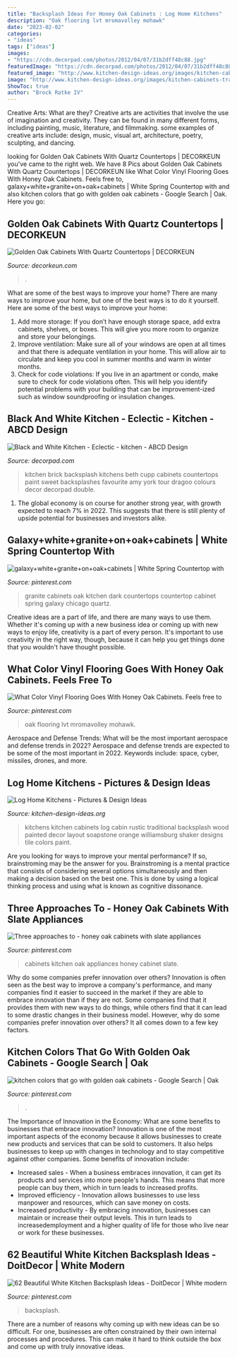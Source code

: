```yaml
---
title: "Backsplash Ideas For Honey Oak Cabinets : Log Home Kitchens"
description: "Oak flooring lvt mromavolley mohawk"
date: "2023-02-02"
categories:
- "ideas"
tags: ["ideas"]
images:
- "https://cdn.decorpad.com/photos/2012/04/07/31b2dff48c88.jpg"
featuredImage: "https://cdn.decorpad.com/photos/2012/04/07/31b2dff48c88.jpg"
featured_image: "http://www.kitchen-design-ideas.org/images/kitchen-cabinets-traditional-blue-002-cp050j-log-home-wolf-range-soapstone-top-backsplash.jpg"
image: "http://www.kitchen-design-ideas.org/images/kitchen-cabinets-traditional-blue-002-cp050j-log-home-wolf-range-soapstone-top-backsplash.jpg"
ShowToc: true
author: "Brock Ratke IV"
---
```



Creative Arts: What are they?
Creative arts are activities that involve the use of imagination and creativity. They can be found in many different forms, including painting, music, literature, and filmmaking. some examples of creative arts include: design, music, visual art, architecture, poetry, sculpting, and dancing.

	

		
looking for Golden Oak Cabinets With Quartz Countertops | DECORKEUN you've came to the right web. We have 8 Pics about Golden Oak Cabinets With Quartz Countertops | DECORKEUN like What Color Vinyl Flooring Goes With Honey Oak Cabinets. Feels free to, galaxy+white+granite+on+oak+cabinets | White Spring Countertop with and also kitchen colors that go with golden oak cabinets - Google Search | Oak. Here you go:
		
    
## Golden Oak Cabinets With Quartz Countertops | DECORKEUN

<img loading=lazy src="https://i1.wp.com/i.pinimg.com/originals/46/e5/45/46e545cf6859a668a2f777f8a351b578.jpg?w=1140&amp;is-pending-load=1#038;ssl=1" onerror="this.onerror=null;this.src='https://tse2.mm.bing.net/th?id=OIP.Cd604cAQYXQzz97YHSxF1wHaFn&amp;pid=15.1';" alt="Golden Oak Cabinets With Quartz Countertops | DECORKEUN">

_Source: decorkeun.com_

>. 

	

What are some of the best ways to improve your home?
There are many ways to improve your home, but one of the best ways is to do it yourself. Here are some of the best ways to improve your home: 
1. Add more storage: If you don’t have enough storage space, add extra cabinets, shelves, or boxes. This will give you more room to organize and store your belongings. 
2. Improve ventilation: Make sure all of your windows are open at all times and that there is adequate ventilation in your home. This will allow air to circulate and keep you cool in summer months and warm in winter months. 
3. Check for code violations: If you live in an apartment or condo, make sure to check for code violations often. This will help you identify potential problems with your building that can be improvement-ized such as window soundproofing or insulation changes.

    
## Black And White Kitchen - Eclectic - Kitchen - ABCD Design

<img loading=lazy src="https://cdn.decorpad.com/photos/2012/04/07/31b2dff48c88.jpg" onerror="this.onerror=null;this.src='https://tse3.mm.bing.net/th?id=OIP.WTosnyCtthhAId69-2iaKwHaLH&amp;pid=15.1';" alt="Black and White Kitchen - Eclectic - kitchen - ABCD Design">

_Source: decorpad.com_

>kitchen brick backsplash kitchens beth cupp cabinets countertops paint sweet backsplashes favourite amy york tour dragoo colours decor decorpad double. 

	

1. The global economy is on course for another strong year, with growth expected to reach 7% in 2022. This suggests that there is still plenty of upside potential for businesses and investors alike.

    
## Galaxy+white+granite+on+oak+cabinets | White Spring Countertop With

<img loading=lazy src="https://i.pinimg.com/736x/69/76/41/69764161063571392646b954e72c98f0--dark-oak-cabinets-white-granite.jpg" onerror="this.onerror=null;this.src='https://tse3.mm.bing.net/th?id=OIP.aS7JvPVHIjfNnsNN2yDP3gAAAA&amp;pid=15.1';" alt="galaxy+white+granite+on+oak+cabinets | White Spring Countertop with">

_Source: pinterest.com_

>granite cabinets oak kitchen dark countertops countertop cabinet spring galaxy chicago quartz. 

	

Creative ideas are a part of life, and there are many ways to use them. Whether it's coming up with a new business idea or coming up with new ways to enjoy life, creativity is a part of every person. It's important to use creativity in the right way, though, because it can help you get things done that you wouldn't have thought possible.

    
## What Color Vinyl Flooring Goes With Honey Oak Cabinets. Feels Free To

<img loading=lazy src="https://i.pinimg.com/736x/e0/13/97/e01397ce14b6e33d5cb513c31f477410.jpg" onerror="this.onerror=null;this.src='https://tse4.mm.bing.net/th?id=OIP.rG_X4INDlqayhCAkEblHkQHaFj&amp;pid=15.1';" alt="What Color Vinyl Flooring Goes With Honey Oak Cabinets. Feels free to">

_Source: pinterest.com_

>oak flooring lvt mromavolley mohawk. 

	

Aerospace and Defense Trends: What will be the most important aerospace and defense trends in 2022?
Aerospace and defense trends are expected to be some of the most important in 2022. Keywords include: space, cyber, missiles, drones, and more.

    
## Log Home Kitchens - Pictures &amp; Design Ideas

<img loading=lazy src="http://www.kitchen-design-ideas.org/images/kitchen-cabinets-traditional-blue-002-cp050j-log-home-wolf-range-soapstone-top-backsplash.jpg" onerror="this.onerror=null;this.src='https://tse3.mm.bing.net/th?id=OIP.U6TBrCRJk1GcVd2P1MdNDAHaKs&amp;pid=15.1';" alt="Log Home Kitchens - Pictures &amp; Design Ideas">

_Source: kitchen-design-ideas.org_

>kitchens kitchen cabinets log cabin rustic traditional backsplash wood painted decor layout soapstone orange williamsburg shaker designs tile colors paint. 

	

Are you looking for ways to improve your mental performance? If so, brainstroming may be the answer for you. Brainstroming is a mental practice that consists of considering several options simultaneously and then making a decision based on the best one. This is done by using a logical thinking process and using what is known as cognitive dissonance.

    
## Three Approaches To - Honey Oak Cabinets With Slate Appliances

<img loading=lazy src="https://i.pinimg.com/736x/b8/e9/22/b8e922f9152b45aece92b05c48b64945.jpg" onerror="this.onerror=null;this.src='https://tse4.mm.bing.net/th?id=OIP.ZV1N-dvHiNwEax1lNRcCJAHaE7&amp;pid=15.1';" alt="Three approaches to - honey oak cabinets with slate appliances">

_Source: pinterest.com_

>cabinets kitchen oak appliances honey cabinet slate. 

	

Why do some companies prefer innovation over others?
Innovation is often seen as the best way to improve a company's performance, and many companies find it easier to succeed in the market if they are able to embrace innovation than if they are not. Some companies find that it provides them with new ways to do things, while others find that it can lead to some drastic changes in their business model. However, why do some companies prefer innovation over others? It all comes down to a few key factors.

    
## Kitchen Colors That Go With Golden Oak Cabinets - Google Search | Oak

<img loading=lazy src="https://i.pinimg.com/736x/69/d3/1e/69d31e3846c3036f496248df26f0c749.jpg" onerror="this.onerror=null;this.src='https://tse4.mm.bing.net/th?id=OIP.bZdjs-PUusBubXKcYONL9gHaFj&amp;pid=15.1';" alt="kitchen colors that go with golden oak cabinets - Google Search | Oak">

_Source: pinterest.com_

>. 

	

The Importance of Innovation in the Economy: What are some benefits to businesses that embrace innovation?
Innovation is one of the most important aspects of the economy because it allows businesses to create new products and services that can be sold to customers. It also helps businesses to keep up with changes in technology and to stay competitive against other companies. Some benefits of innovation include: 
- Increased sales - When a business embraces innovation, it can get its products and services into more people's hands. This means that more people can buy them, which in turn leads to increased profits. 
- Improved efficiency - Innovation allows businesses to use less manpower and resources, which can save money on costs. 
- Increased productivity - By embracing innovation, businesses can maintain or increase their output levels. This in turn leads to increasedemployment and a higher quality of life for those who live near or work for these businesses.

    
## 62 Beautiful White Kitchen Backsplash Ideas - DoitDecor | White Modern

<img loading=lazy src="https://i.pinimg.com/736x/14/54/6e/14546e7e2f54cc4bb0d82ebecae335b6.jpg" onerror="this.onerror=null;this.src='https://tse4.mm.bing.net/th?id=OIP.lEdXMJjgW7C9FQo8eNHUnQHaLJ&amp;pid=15.1';" alt="62 Beautiful White Kitchen Backsplash Ideas - DoitDecor | White modern">

_Source: pinterest.com_

>backsplash. 

	

There are a number of reasons why coming up with new ideas can be so difficult. For one, businesses are often constrained by their own internal processes and procedures. This can make it hard to think outside the box and come up with truly innovative ideas.


